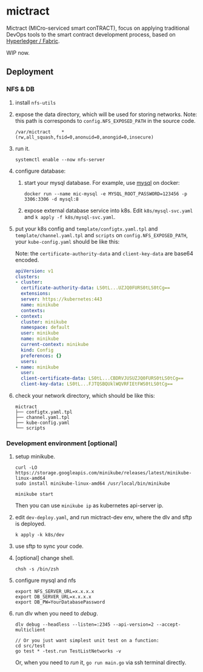 # mictract

Mictract (MICro-serviced smart conTRACT), focus on applying traditional DevOps tools to the smart contract development process, based on [Hyperledger / Fabric](https://github.com/hyperledger/fabric/).

WIP now.



## Deployment



### NFS & DB

1. install `nfs-utils`

2. expose the data directory, which will be used for storing networks. Note: this path is corresponds to `config.NFS_EXPOSED_PATH` in the source code.
   ```
   /var/mictract    *(rw,all_squash,fsid=0,anonuid=0,anongid=0,insecure)
   ```

3. run it.
   ```
   systemctl enable --now nfs-server
   ```
4. configure database:
   1. start your mysql database.
      For example, use [mysql](https://hub.docker.com/_/mysql) on docker:
      ``` 
      docker run --name mic-mysql -e MYSQL_ROOT_PASSWORD=123456 -p 3306:3306 -d mysql:8
      ```

   2. expose external database service into k8s.
      Edit `k8s/mysql-svc.yaml` and `k apply -f k8s/mysql-svc.yaml`.

5. put your k8s config and `template/configtx.yaml.tpl` and `template/channel.yaml.tpl` and `scripts` on `config.NFS_EXPOSED_PATH`, your `kube-config.yaml` should be like this:
   
   Note: the `certificate-authority-data` and `client-key-data` are base64 encoded.
   
   ```yaml
   apiVersion: v1
   clusters:
   - cluster:
     certificate-authority-data: LS0tL...UZJQ0FURS0tLS0tCg==
     extensions:
     server: https://kubernetes:443
     name: minikube
     contexts:
   - context:
     cluster: minikube
     namespace: default
     user: minikube
     name: minikube
     current-context: minikube
     kind: Config
     preferences: {}
     users:
   - name: minikube
     user:
     client-certificate-data: LS0tL...CBDRVJUSUZJQ0FURS0tLS0tCg==
     client-key-data: LS0tL...FJTQSBQUklWQVRFIEtFWS0tLS0tCg==
   ```
   
6. check your network directory, which should be like this:
   ```text
   mictract
   ├── configtx.yaml.tpl
   ├── channel.yaml.tpl
   ├── kube-config.yaml
   └── scripts
   ```

### Development environment [optional] 

1. setup minikube.
   ```shell
   curl -LO https://storage.googleapis.com/minikube/releases/latest/minikube-linux-amd64
   sudo install minikube-linux-amd64 /usr/local/bin/minikube

   minikube start
   ```
   Then you can use `minikube ip` as kubernetes api-server ip.

2. edit `dev-deploy.yaml`, and run mictract-dev env, where the dlv and sftp is deployed.
   ```shell
   k apply -k k8s/dev
   ```

3. use sftp to sync your code.

4. [optional] change shell.
   ```shell
   chsh -s /bin/zsh
   ```
5. configure mysql and nfs
   ```shell
   export NFS_SERVER_URL=x.x.x.x
   export DB_SERVER_URL=x.x.x.x
   export DB_PW=YourDatabasePassword
   ```

6. run dlv when you need to *debug*.
   ```shell
   dlv debug --headless --listen=:2345 --api-version=2 --accept-multiclient
   
   // Or you just want simplest unit test on a function:
   cd src/test
   go test * -test.run TestListNetworks -v
   ```
   Or, when you need to *run* it, `go run main.go` via ssh terminal directly. 

